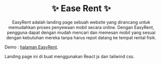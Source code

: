 <h1 align="center">✨ Ease Rent ✨</h1>

<p align="center">EasyRent adalah landing page sebuah website yang dirancang untuk memudahkan proses penyewaan mobil secara online. Dengan EasyRent, pengguna dapat dengan mudah mencari dan memesan mobil yang sesuai dengan kebutuhan mereka tanpa harus repot datang ke tempat rental fisik.</p>

Demo : [halaman EasyRent](https://rent-mir.vercel.app/).

Landing page ini di buat menggunakan React js dan tailwind css.
